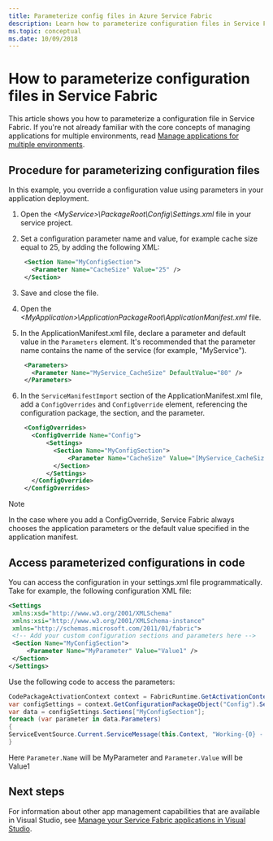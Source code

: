 ```yaml
---
title: Parameterize config files in Azure Service Fabric 
description: Learn how to parameterize configuration files in Service Fabric, a useful technique when managing multiple environments.
ms.topic: conceptual
ms.date: 10/09/2018
---
```

# How to parameterize configuration files in Service Fabric

This article shows you how to parameterize a configuration file in Service Fabric.  If you're not already familiar with the core concepts of managing applications for multiple environments, read [Manage applications for multiple environments](service-fabric-manage-multiple-environment-app-configuration.md).

## Procedure for parameterizing configuration files

In this example, you override a configuration value using parameters in your application deployment.

1. Open the *\<MyService>\PackageRoot\Config\Settings.xml* file in your service project.
1. Set a configuration parameter name and value, for example cache size equal to 25, by adding the following XML:

   ```xml
    <Section Name="MyConfigSection">
      <Parameter Name="CacheSize" Value="25" />
    </Section>
   ```

1. Save and close the file.
1. Open the *\<MyApplication>\ApplicationPackageRoot\ApplicationManifest.xml* file.
1. In the ApplicationManifest.xml file, declare a parameter and default value in the `Parameters` element.  It's recommended that the parameter name contains the name of the service (for example, "MyService").

   ```xml
    <Parameters>
      <Parameter Name="MyService_CacheSize" DefaultValue="80" />
    </Parameters>
   ```
1. In the `ServiceManifestImport` section of the ApplicationManifest.xml file, add a `ConfigOverrides` and `ConfigOverride` element, referencing the configuration package, the section, and the parameter.

   ```xml
    <ConfigOverrides>
      <ConfigOverride Name="Config">
          <Settings>
            <Section Name="MyConfigSection">
                <Parameter Name="CacheSize" Value="[MyService_CacheSize]" />
            </Section>
          </Settings>
      </ConfigOverride>
    </ConfigOverrides>
   ```

> [!NOTE]
> In the case where you add a ConfigOverride, Service Fabric always chooses the application parameters or the default value specified in the application manifest.
>
>

## Access parameterized configurations in code

You can access the configuration in your settings.xml file programmatically. Take for example, the following configuration XML file:

   ```xml
<Settings
	xmlns:xsd="http://www.w3.org/2001/XMLSchema"
	xmlns:xsi="http://www.w3.org/2001/XMLSchema-instance"
	xmlns="http://schemas.microsoft.com/2011/01/fabric">
	<!-- Add your custom configuration sections and parameters here -->
	<Section Name="MyConfigSection">
		<Parameter Name="MyParameter" Value="Value1" />
	</Section>
</Settings>     
   ```
  
Use the following code to access the parameters:

  ```C#
CodePackageActivationContext context = FabricRuntime.GetActivationContext();
var configSettings = context.GetConfigurationPackageObject("Config").Settings;
var data = configSettings.Sections["MyConfigSection"];
foreach (var parameter in data.Parameters)
{
ServiceEventSource.Current.ServiceMessage(this.Context, "Working-{0} - {1}", parameter.Name, parameter.Value);
}
  ```

Here `Parameter.Name` will be MyParameter and `Parameter.Value` will be Value1

## Next steps
For information about other app management capabilities that are available in Visual Studio, see [Manage your Service Fabric applications in Visual Studio](service-fabric-manage-application-in-visual-studio.md).
